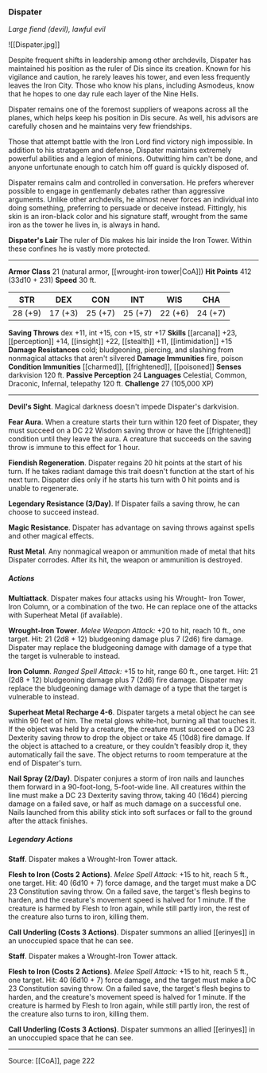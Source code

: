 ### Dispater
_Large fiend (devil), lawful evil_

![[Dispater.jpg]]

Despite frequent shifts in leadership among other archdevils, Dispater has maintained his position as the ruler of Dis since its creation. Known for his vigilance and caution, he rarely leaves his tower, and even less frequently leaves the Iron City. Those who know his plans, including Asmodeus, know that he hopes to one day rule each layer of the Nine Hells.

Dispater remains one of the foremost suppliers of weapons across all the planes, which helps keep his position in Dis secure. As well, his advisors are carefully chosen and he maintains very few friendships.

Those that attempt battle with the Iron Lord find victory nigh impossible. In addition to his stratagem and defense, Dispater maintains extremely powerful abilities and a legion of minions. Outwitting him can't be done, and anyone unfortunate enough to catch him off guard is quickly disposed of.

Dispater remains calm and controlled in conversation. He prefers wherever possible to engage in gentlemanly debates rather than aggressive arguments. Unlike other archdevils, he almost never forces an individual into doing something, preferring to persuade or deceive instead. Fittingly, his skin is an iron-black color and his signature staff, wrought from the same iron as the tower he lives in, is always in hand.

**Dispater's Lair** The ruler of Dis makes his lair inside the Iron Tower. Within these confines he is vastly more protected.




---

**Armor Class** 21 (natural armor, [[wrought-iron tower|CoA]])
**Hit Points** 412 (33d10 + 231)
**Speed** 30 ft.

| STR     | DEX     | CON     | INT     | WIS     | CHA     |
|---------|---------|---------|---------|---------|---------|
| 28 (+9) | 17 (+3) | 25 (+7) | 25 (+7) | 22 (+6) | 24 (+7) |

**Saving Throws** dex +11, int +15, con +15, str +17
**Skills** [[arcana]] +23, [[perception]] +14, [[insight]] +22, [[stealth]] +11, [[intimidation]] +15
**Damage Resistances** cold; bludgeoning, piercing, and slashing from nonmagical attacks that aren't silvered
**Damage Immunities** fire, poison
**Condition Immunities** [[charmed]], [[frightened]], [[poisoned]]
**Senses** darkvision 120 ft.
**Passive Perception** 24
**Languages** Celestial, Common, Draconic, Infernal, telepathy 120 ft.
**Challenge** 27 (105,000 XP)

---

**Devil's Sight**. Magical darkness doesn't impede Dispater's darkvision.

**Fear Aura**. When a creature starts their turn within 120 feet of Dispater, they must succeed on a DC 22 Wisdom saving throw or have the [[frightened]] condition until they leave the aura. A creature that succeeds on the saving throw is immune to this effect for 1 hour.

**Fiendish Regeneration**. Dispater regains 20 hit points at the start of his turn. If he takes radiant damage this trait doesn't function at the start of his next turn. Dispater dies only if he starts his turn with 0 hit points and is unable to regenerate.

**Legendary Resistance (3/Day)**. If Dispater fails a saving throw, he can choose to succeed instead.

**Magic Resistance**. Dispater has advantage on saving throws against spells and other magical effects.

**Rust Metal**. Any nonmagical weapon or ammunition made of metal that hits Dispater corrodes. After its hit, the weapon or ammunition is destroyed.

##### Actions
**Multiattack**. Dispater makes four attacks using his Wrought- Iron Tower, Iron Column, or a combination of the two. He can replace one of the attacks with Superheat Metal (if available).

**Wrought-Iron Tower**. _Melee Weapon Attack:_ +20 to hit, reach 10 ft., one target. Hit: 21 (2d8 + 12) bludgeoning damage plus 7 (2d6) fire damage. Dispater may replace the bludgeoning damage with damage of a type that the target is vulnerable to instead.

**Iron Column**. _Ranged Spell Attack:_ +15 to hit, range 60 ft., one target. Hit: 21 (2d8 + 12) bludgeoning damage plus 7 (2d6) fire damage. Dispater may replace the bludgeoning damage with damage of a type that the target is vulnerable to instead.

**Superheat Metal Recharge 4-6**. Dispater targets a metal object he can see within 90 feet of him. The metal glows white-hot, burning all that touches it. If the object was held by a creature, the creature must succeed on a DC 23 Dexterity saving throw to drop the object or take 45 (10d8) fire damage. If the object is attached to a creature, or they couldn't feasibly drop it, they automatically fail the save. The object returns to room temperature at the end of Dispater's turn.

**Nail Spray (2/Day)**. Dispater conjures a storm of iron nails and launches them forward in a 90-foot-long, 5-foot-wide line. All creatures within the line must make a DC 23 Dexterity saving throw, taking 40 (16d4) piercing damage on a failed save, or half as much damage on a successful one. Nails launched from this ability stick into soft surfaces or fall to the ground after the attack finishes.

##### Legendary Actions
**Staff**. Dispater makes a Wrought-Iron Tower attack.

**Flesh to Iron (Costs 2 Actions)**. _Melee Spell Attack:_ +15 to hit, reach 5 ft., one target. Hit: 40 (6d10 + 7) force damage, and the target must make a DC 23 Constitution saving throw. On a failed save, the target's flesh begins to harden, and the creature's movement speed is halved for 1 minute. If the creature is harmed by Flesh to Iron again, while still partly iron, the rest of the creature also turns to iron, killing them.

**Call Underling (Costs 3 Actions)**. Dispater summons an allied [[erinyes]] in an unoccupied space that he can see.

**Staff**. Dispater makes a Wrought-Iron Tower attack.

**Flesh to Iron (Costs 2 Actions)**. _Melee Spell Attack:_ +15 to hit, reach 5 ft., one target. Hit: 40 (6d10 + 7) force damage, and the target must make a DC 23 Constitution saving throw. On a failed save, the target's flesh begins to harden, and the creature's movement speed is halved for 1 minute. If the creature is harmed by Flesh to Iron again, while still partly iron, the rest of the creature also turns to iron, killing them.

**Call Underling (Costs 3 Actions)**. Dispater summons an allied [[erinyes]] in an unoccupied space that he can see.


---

Source: [[CoA]], page 222